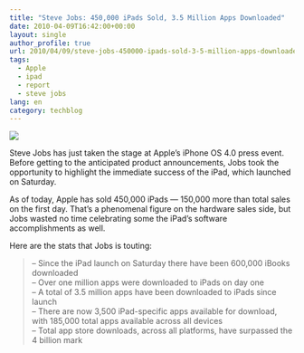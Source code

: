 ```yaml
---
title: "Steve Jobs: 450,000 iPads Sold, 3.5 Million Apps Downloaded"
date: 2010-04-09T16:42:00+00:00
layout: single
author_profile: true
url: 2010/04/09/steve-jobs-450000-ipads-sold-3-5-million-apps-downloaded/
tags:
  - Apple
  - ipad
  - report
  - steve jobs
lang: en
category: techblog
---
```

[![](http://3.bp.blogspot.com/_vaUVXcmC3OI/S79RjTAq9zI/AAAAAAAAB2Y/EX4pBiBod1s/s200/jobs-iphone-4.jpg)](http://3.bp.blogspot.com/_vaUVXcmC3OI/S79RjTAq9zI/AAAAAAAAB2Y/EX4pBiBod1s/s1600/jobs-iphone-4.jpg)

Steve Jobs has just taken the stage at Apple’s iPhone OS 4.0 press event. Before getting to the anticipated product announcements, Jobs took the opportunity to highlight the immediate success of the iPad, which launched on Saturday.

As of today, Apple has sold 450,000 iPads — 150,000 more than total sales on the first day. That’s a phenomenal figure on the hardware sales side, but Jobs wasted no time celebrating some the iPad’s software accomplishments as well.

Here are the stats that Jobs is touting:

> – Since the iPad launch on Saturday there have been 600,000 iBooks downloaded  
> – Over one million apps were downloaded to iPads on day one  
> – A total of 3.5 million apps have been downloaded to iPads since launch  
> – There are now 3,500 iPad-specific apps available for download, with 185,000 total apps available across all devices  
> – Total app store downloads, across all platforms, have surpassed the 4 billion mark